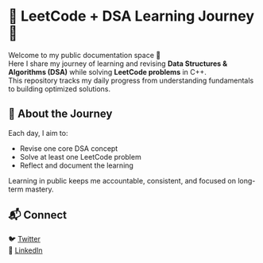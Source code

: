 # 🧠 LeetCode + DSA Learning Journey 🚀  

Welcome to my public documentation space 👋  
Here I share my journey of learning and revising **Data Structures & Algorithms (DSA)** while solving **LeetCode problems** in C++.  
This repository tracks my daily progress from understanding fundamentals to building optimized solutions.  

## 🌱 About the Journey  
Each day, I aim to:  
- Revise one core DSA concept  
- Solve at least one LeetCode problem  
- Reflect and document the learning  

Learning in public keeps me accountable, consistent, and focused on long-term mastery.  

## 📬 Connect  
🐦 [Twitter](https://x.com/SakshamA10)  
💼 [LinkedIn](https://www.linkedin.com/in/saksham-arora10/)
